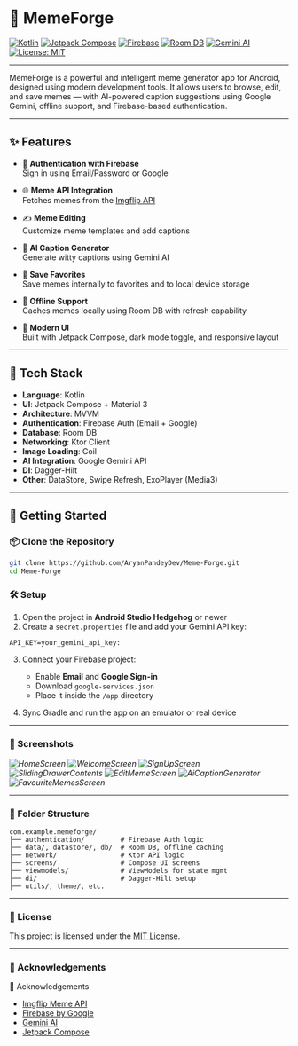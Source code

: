 # 🧠 MemeForge

[![Kotlin](https://img.shields.io/badge/Kotlin-1.9-blue?logo=kotlin)](https://kotlinlang.org/)
[![Jetpack Compose](https://img.shields.io/badge/Jetpack%20Compose-UI-blueviolet?logo=android)](https://developer.android.com/jetpack/compose)
[![Firebase](https://img.shields.io/badge/Firebase-Auth-yellow?logo=firebase)](https://firebase.google.com/)
[![Room DB](https://img.shields.io/badge/Room-Offline-green?logo=sqlite)](https://developer.android.com/training/data-storage/room)
[![Gemini AI](https://img.shields.io/badge/Gemini-AI-blue?logo=google)](https://ai.google.dev/)
[![License: MIT](https://img.shields.io/badge/License-MIT-green.svg)](LICENSE)

---

MemeForge is a powerful and intelligent meme generator app for Android, designed using modern development tools. It allows users to browse, edit, and save memes — with AI-powered caption suggestions using Google Gemini, offline support, and Firebase-based authentication.

---

## ✨ Features

- 🔐 <strong>Authentication with Firebase</strong><br>
  Sign in using Email/Password or Google

- 🌐 <strong>Meme API Integration</strong><br>
  Fetches memes from the <a href="https://imgflip.com/api">Imgflip API</a>

- ✍️ <strong>Meme Editing</strong><br>
  Customize meme templates and add captions

- 🤖 <strong>AI Caption Generator</strong><br>
  Generate witty captions using Gemini AI

- 💾 <strong>Save Favorites</strong><br>
  Save memes internally to favorites and to local device storage

- 📶 <strong>Offline Support</strong><br>
  Caches memes locally using Room DB with refresh capability

- 🎨 <strong>Modern UI</strong><br>
  Built with Jetpack Compose, dark mode toggle, and responsive layout

---

## 🧰 Tech Stack

- <strong>Language</strong>: Kotlin  
- <strong>UI</strong>: Jetpack Compose + Material 3  
- <strong>Architecture</strong>: MVVM  
- <strong>Authentication</strong>: Firebase Auth (Email + Google)  
- <strong>Database</strong>: Room DB  
- <strong>Networking</strong>: Ktor Client  
- <strong>Image Loading</strong>: Coil  
- <strong>AI Integration</strong>: Google Gemini API  
- <strong>DI</strong>: Dagger-Hilt  
- <strong>Other</strong>: DataStore, Swipe Refresh, ExoPlayer (Media3)  

---

## 🚀 Getting Started

### 📦 Clone the Repository

```bash
git clone https://github.com/AryanPandeyDev/Meme-Forge.git
cd Meme-Forge
```

### 🛠️ Setup

1. Open the project in <strong>Android Studio Hedgehog</strong> or newer  
2. Create a <code>secret.properties</code> file and add your Gemini API key:

```properties
API_KEY=your_gemini_api_key:
```

3. Connect your Firebase project:
   - Enable <strong>Email</strong> and <strong>Google Sign-in</strong>  
   - Download <code>google-services.json</code>  
   - Place it inside the <code>/app</code> directory  

4. Sync Gradle and run the app on an emulator or real device

---

### 📸 Screenshots

<em>![HomeScreen](https://github.com/user-attachments/assets/2d406281-a299-4955-b7db-108af6037830)        ![WelcomeScreen](https://github.com/user-attachments/assets/df35dd3b-b8b4-44e8-8521-2af49ccdcb3d) 
![SignUpScreen](https://github.com/user-attachments/assets/f7172a9e-fd12-4103-9b00-bd3827bf57ba)    ![SlidingDrawerContents](https://github.com/user-attachments/assets/4ca648c6-23c0-4a27-9680-2bf3a973ad23)
![EditMemeScreen](https://github.com/user-attachments/assets/81793dfa-1791-4e65-84df-f3c0f8ca6253)  ![AiCaptionGenerator](https://github.com/user-attachments/assets/60c49f19-9697-47fd-8219-ba729c465314)
![FavouriteMemesScreen](https://github.com/user-attachments/assets/ab56190d-beac-4676-8706-b5f2df11d515)
</em><br>


---

### 📌 Folder Structure

```plaintext
com.example.memeforge/
├── authentication/         # Firebase Auth logic
├── data/, datastore/, db/  # Room DB, offline caching
├── network/                # Ktor API logic
├── screens/                # Compose UI screens
├── viewmodels/             # ViewModels for state mgmt
├── di/                     # Dagger-Hilt setup
├── utils/, theme/, etc.
```

---

### 📄 License

This project is licensed under the <a href="LICENSE">MIT License</a>.

---

### 🙌 Acknowledgements

🙌 Acknowledgements

- <a href="https://imgflip.com/api">Imgflip Meme API</a>  
- <a href="https://firebase.google.com/">Firebase by Google</a>  
- <a href="https://ai.google.dev/">Gemini AI</a>  
- <a href="https://developer.android.com/jetpack/compose">Jetpack Compose</a>  
